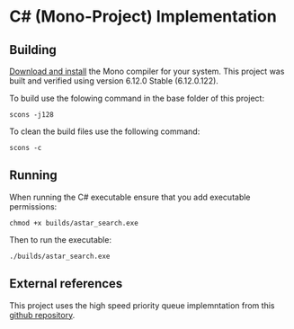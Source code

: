 # C# (Mono-Project) Implementation

## Building

[Download and install](https://www.mono-project.com/download/stable/) the Mono compiler for your system.  This project was built and verified using version 6.12.0 Stable (6.12.0.122).

To build use the folowing command in the base folder of this project:

    scons -j128

To clean the build files use the following command:

    scons -c

## Running

When running the C# executable ensure that you add executable permissions:

    chmod +x builds/astar_search.exe

Then to run the executable:

    ./builds/astar_search.exe

## External references

This project uses the high speed priority queue implemntation from this [github repository](https://github.com/BlueRaja/High-Speed-Priority-Queue-for-C-Sharp).